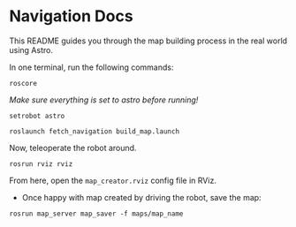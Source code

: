 Navigation Docs
===============

This README guides you through the map building process in the real world using Astro.

In one terminal, run the following commands:

```
roscore
```
*Make sure everything is set to astro before running!*

```
setrobot astro
```
```
roslaunch fetch_navigation build_map.launch
```

Now, teleoperate the robot around.
```
rosrun rviz rviz
```
From here, open the `map_creator.rviz` config file in RViz.


* Once happy with map created by driving the robot, save the map:
```
rosrun map_server map_saver -f maps/map_name
```
